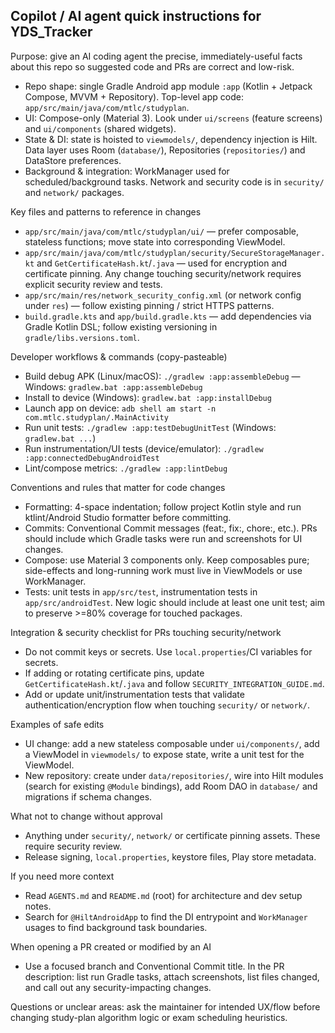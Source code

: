 ## Copilot / AI agent quick instructions for YDS_Tracker

Purpose: give an AI coding agent the precise, immediately-useful facts about this repo so suggested code and PRs are correct and low-risk.

- Repo shape: single Gradle Android app module `:app` (Kotlin + Jetpack Compose, MVVM + Repository). Top-level app code: `app/src/main/java/com/mtlc/studyplan`.
- UI: Compose-only (Material 3). Look under `ui/screens` (feature screens) and `ui/components` (shared widgets).
- State & DI: state is hoisted to `viewmodels/`, dependency injection is Hilt. Data layer uses Room (`database/`), Repositories (`repositories/`) and DataStore preferences.
- Background & integration: WorkManager used for scheduled/background tasks. Network and security code is in `security/` and `network/` packages.

Key files and patterns to reference in changes
- `app/src/main/java/com/mtlc/studyplan/ui/` — prefer composable, stateless functions; move state into corresponding ViewModel.
- `app/src/main/java/com/mtlc/studyplan/security/SecureStorageManager.kt` and `GetCertificateHash.kt`/`.java` — used for encryption and certificate pinning. Any change touching security/network requires explicit security review and tests.
- `app/src/main/res/network_security_config.xml` (or network config under `res`) — follow existing pinning / strict HTTPS patterns.
- `build.gradle.kts` and `app/build.gradle.kts` — add dependencies via Gradle Kotlin DSL; follow existing versioning in `gradle/libs.versions.toml`.

Developer workflows & commands (copy-pasteable)
- Build debug APK (Linux/macOS): `./gradlew :app:assembleDebug`  — Windows: `gradlew.bat :app:assembleDebug`
- Install to device (Windows): `gradlew.bat :app:installDebug`
- Launch app on device: `adb shell am start -n com.mtlc.studyplan/.MainActivity`
- Run unit tests: `./gradlew :app:testDebugUnitTest`  (Windows: `gradlew.bat ...`)
- Run instrumentation/UI tests (device/emulator): `./gradlew :app:connectedDebugAndroidTest`
- Lint/compose metrics: `./gradlew :app:lintDebug`

Conventions and rules that matter for code changes
- Formatting: 4-space indentation; follow project Kotlin style and run ktlint/Android Studio formatter before committing.
- Commits: Conventional Commit messages (feat:, fix:, chore:, etc.). PRs should include which Gradle tasks were run and screenshots for UI changes.
- Compose: use Material 3 components only. Keep composables pure; side-effects and long-running work must live in ViewModels or use WorkManager.
- Tests: unit tests in `app/src/test`, instrumentation tests in `app/src/androidTest`. New logic should include at least one unit test; aim to preserve >=80% coverage for touched packages.

Integration & security checklist for PRs touching security/network
- Do not commit keys or secrets. Use `local.properties`/CI variables for secrets.
- If adding or rotating certificate pins, update `GetCertificateHash.kt`/`.java` and follow `SECURITY_INTEGRATION_GUIDE.md`.
- Add or update unit/instrumentation tests that validate authentication/encryption flow when touching `security/` or `network/`.

Examples of safe edits
- UI change: add a new stateless composable under `ui/components/`, add a ViewModel in `viewmodels/` to expose state, write a unit test for the ViewModel.
- New repository: create under `data/repositories/`, wire into Hilt modules (search for existing `@Module` bindings), add Room DAO in `database/` and migrations if schema changes.

What not to change without approval
- Anything under `security/`, `network/` or certificate pinning assets. These require security review.
- Release signing, `local.properties`, keystore files, Play store metadata.

If you need more context
- Read `AGENTS.md` and `README.md` (root) for architecture and dev setup notes.
- Search for `@HiltAndroidApp` to find the DI entrypoint and `WorkManager` usages to find background task boundaries.

When opening a PR created or modified by an AI
- Use a focused branch and Conventional Commit title. In the PR description: list run Gradle tasks, attach screenshots, list files changed, and call out any security-impacting changes.

Questions or unclear areas: ask the maintainer for intended UX/flow before changing study-plan algorithm logic or exam scheduling heuristics.
